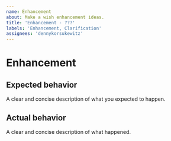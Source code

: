 ```yaml
---
name: Enhancement
about: Make a wish enhancement ideas.
title: 'Enhancement - ???'
labels: 'Enhancement, Clarification'
assignees: 'dennykorsukewitz'
---
```


# Enhancement

## Expected behavior

A clear and concise description of what you expected to happen.

## Actual behavior

A clear and concise description of what happened.

